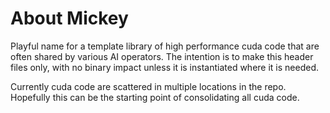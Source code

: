 # About Mickey

Playful name for a template library of high performance cuda code that
are often shared by various AI operators. The intention is to make this
header files only, with no binary impact unless it is instantiated
where it is needed.

Currently cuda code are scattered in multiple locations in the repo.
Hopefully this can be the starting point of consolidating all cuda
code.
